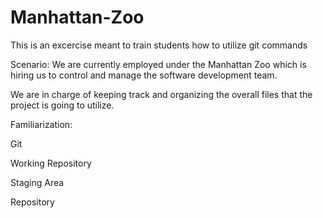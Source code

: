 # Manhattan-Zoo

This is an excercise meant to train students how to utilize git commands

Scenario:
We are currently employed under the Manhattan Zoo which is hiring us to 
control and manage the software development team.

We are in charge of keeping track and organizing the overall files that the
project is going to utilize.

Familiarization:

Git

Working Repository

Staging Area

Repository
